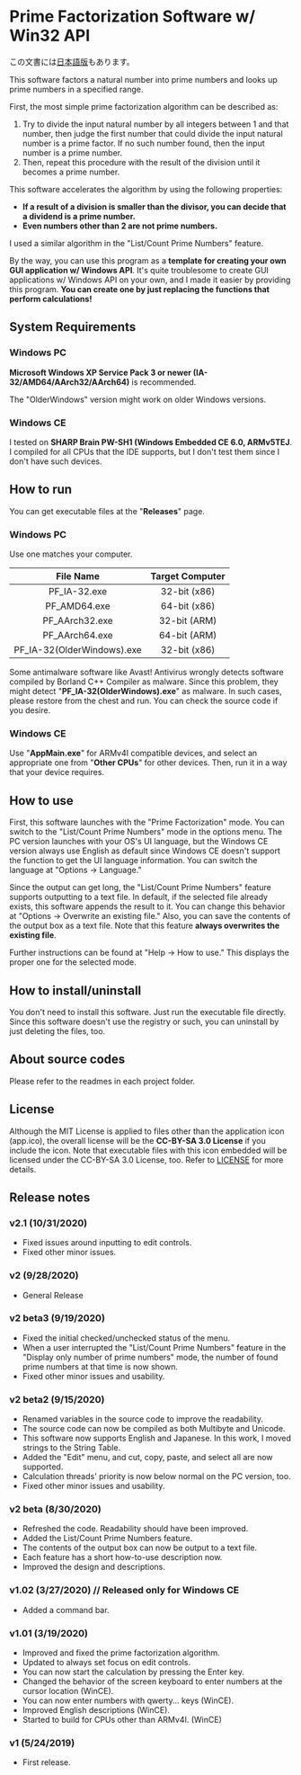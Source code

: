 # Prime Factorization Software w/ Win32 API
この文書には[日本語版](README.md)もあります。

This software factors a natural number into prime numbers and looks up prime numbers in a specified range.

First, the most simple prime factorization algorithm can be described as:
1. Try to divide the input natural number by all integers between 1 and that number, then judge the first number that could divide the input natural number is a prime factor. If no such number found, then the input number is a prime number.
1. Then, repeat this procedure with the result of the division until it becomes a prime number.

This software accelerates the algorithm by using the following properties:
- **If a result of a division is smaller than the divisor, you can decide that a dividend is a prime number.**
- **Even numbers other than 2 are not prime numbers.**

I used a similar algorithm in the "List/Count Prime Numbers" feature.

By the way, you can use this program as a **template for creating your own GUI application w/ Windows API**. It's quite troublesome to create GUI applications w/ Windows API on your own, and I made it easier by providing this program. **You can create one by just replacing the functions that perform calculations!**

## System Requirements
### Windows PC
**Microsoft Windows XP Service Pack 3 or newer (IA-32/AMD64/AArch32/AArch64)** is recommended.

The "OlderWindows" version might work on older Windows versions.

### Windows CE
I tested on **SHARP Brain PW-SH1 (Windows Embedded CE 6.0, ARMv5TEJ**. I compiled for all CPUs that the IDE supports, but I don't test them since I don't have such devices.

## How to run
You can get executable files at the "**Releases**" page.

### Windows PC
Use one matches your computer.

|         File Name          | Target Computer |
|:--------------------------:|:---------------:|
|       PF_IA-32.exe         |  32-bit (x86)   |
|       PF_AMD64.exe         |  64-bit (x86)   |
|      PF_AArch32.exe        |  32-bit (ARM)   |
|      PF_AArch64.exe        |  64-bit (ARM)   |
| PF_IA-32(OlderWindows).exe |  32-bit (x86)   |

Some antimalware software like Avast! Antivirus wrongly detects software compiled by Borland C++ Compiler as malware. Since this problem, they might detect "**PF_IA-32(OlderWindows).exe**" as malware. In such cases, please restore from the chest and run. You can check the source code if you desire.

### Windows CE
Use "**AppMain.exe**" for ARMv4I compatible devices, and select an appropriate one from "**Other CPUs**" for other devices. Then, run it in a way that your device requires.

## How to use
First, this software launches with the "Prime Factorization" mode. You can switch to the "List/Count Prime Numbers" mode in the options menu. The PC version launches with your OS's UI language, but the Windows CE version always use English as default since Windows CE doesn't support the function to get the UI language information. You can switch the language at "Options -> Language."

Since the output can get long, the "List/Count Prime Numbers" feature supports outputting to a text file. In default, if the selected file already exists, this software appends the result to it. You can change this behavior at "Options -> Overwrite an existing file." Also, you can save the contents of the output box as a text file. Note that this feature **always overwrites the existing file**.

Further instructions can be found at "Help -> How to use." This displays the proper one for the selected mode.

## How to install/uninstall
You don't need to install this software. Just run the executable file directly. Since this software doesn't use the registry or such, you can uninstall by just deleting the files, too.

## About source codes
Please refer to the readmes in each project folder.

## License
Although the MIT License is applied to files other than the application icon (app.ico), the overall license will be the **CC-BY-SA 3.0 License** if you include the icon. Note that executable files with this icon embedded will be licensed under the CC-BY-SA 3.0 License, too. Refer to [LICENSE](LICENSE) for more details.

## Release notes
### v2.1 (10/31/2020)
- Fixed issues around inputting to edit controls.
- Fixed other minor issues.

### v2 (9/28/2020)
- General Release

### v2 beta3 (9/19/2020)
- Fixed the initial checked/unchecked status of the menu.
- When a user interrupted the "List/Count Prime Numbers" feature in the "Display only number of prime numbers" mode, the number of found prime numbers at that time is now shown.
- Fixed other minor issues and usability.

### v2 beta2 (9/15/2020)
- Renamed variables in the source code to improve the readability.
- The source code can now be compiled as both Multibyte and Unicode.
- This software now supports English and Japanese. In this work, I moved strings to the String Table.
- Added the "Edit" menu, and cut, copy, paste, and select all are now supported.
- Calculation threads' priority is now below normal on the PC version, too.
- Fixed other minor issues and usability.

### v2 beta (8/30/2020)
- Refreshed the code. Readability should have been improved.
- Added the List/Count Prime Numbers feature.
- The contents of the output box can now be output to a text file.
- Each feature has a short how-to-use description now.
- Improved the design and descriptions.

### v1.02 (3/27/2020) // Released only for Windows CE
- Added a command bar.

### v1.01 (3/19/2020)
- Improved and fixed the prime factorization algorithm.
- Updated to always set focus on edit controls.
- You can now start the calculation by pressing the Enter key.
- Changed the behavior of the screen keyboard to enter numbers at the cursor location (WinCE).
- You can now enter numbers with qwerty... keys (WinCE).
- Improved English descriptions (WinCE).
- Started to build for CPUs other than ARMv4I. (WinCE)

### v1 (5/24/2019)
- First release.
